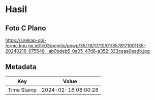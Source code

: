 # Hasil

## Foto C Plano

https://sirekap-obj-formc.kpu.go.id/fc03/pemilu/ppwp/35/78/17/10/01/3578171001135-20240216-075548--ab0bdeb5-0a05-47d8-a352-333ceaa0eadb.jpg


## Metadata

| Key        | Value               |
| ---------- | ------------------- |
| Time Stamp | 2024-02-16 08:00:28 |



